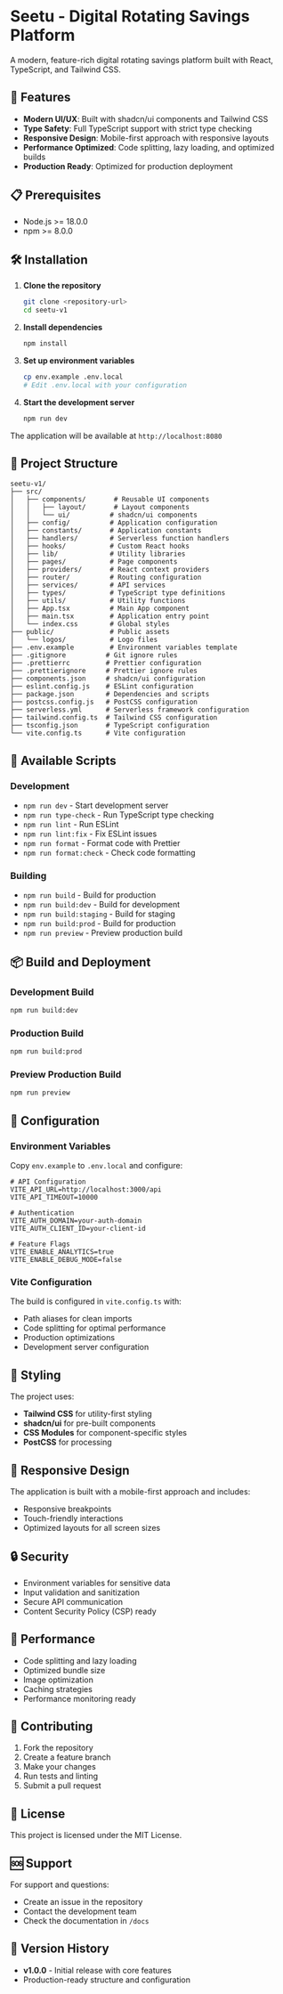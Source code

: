 # Seetu - Digital Rotating Savings Platform

A modern, feature-rich digital rotating savings platform built with React, TypeScript, and Tailwind CSS.

## 🚀 Features

- **Modern UI/UX**: Built with shadcn/ui components and Tailwind CSS
- **Type Safety**: Full TypeScript support with strict type checking
- **Responsive Design**: Mobile-first approach with responsive layouts
- **Performance Optimized**: Code splitting, lazy loading, and optimized builds
- **Production Ready**: Optimized for production deployment

## 📋 Prerequisites

- Node.js >= 18.0.0
- npm >= 8.0.0

## 🛠️ Installation

1. **Clone the repository**
   ```bash
   git clone <repository-url>
   cd seetu-v1
   ```

2. **Install dependencies**
   ```bash
   npm install
   ```

3. **Set up environment variables**
   ```bash
   cp env.example .env.local
   # Edit .env.local with your configuration
   ```

4. **Start the development server**
   ```bash
   npm run dev
   ```

The application will be available at `http://localhost:8080`

## 📁 Project Structure

```
seetu-v1/
├── src/
│   ├── components/       # Reusable UI components
│   │   ├── layout/       # Layout components
│   │   └── ui/          # shadcn/ui components
│   ├── config/          # Application configuration
│   ├── constants/       # Application constants
│   ├── handlers/        # Serverless function handlers
│   ├── hooks/           # Custom React hooks
│   ├── lib/             # Utility libraries
│   ├── pages/           # Page components
│   ├── providers/       # React context providers
│   ├── router/          # Routing configuration
│   ├── services/        # API services
│   ├── types/           # TypeScript type definitions
│   ├── utils/           # Utility functions
│   ├── App.tsx          # Main App component
│   ├── main.tsx         # Application entry point
│   └── index.css        # Global styles
├── public/              # Public assets
│   └── logos/           # Logo files
├── .env.example         # Environment variables template
├── .gitignore          # Git ignore rules
├── .prettierrc         # Prettier configuration
├── .prettierignore     # Prettier ignore rules
├── components.json     # shadcn/ui configuration
├── eslint.config.js    # ESLint configuration
├── package.json        # Dependencies and scripts
├── postcss.config.js   # PostCSS configuration
├── serverless.yml      # Serverless framework configuration
├── tailwind.config.ts  # Tailwind CSS configuration
├── tsconfig.json       # TypeScript configuration
└── vite.config.ts      # Vite configuration
```

## 🚀 Available Scripts

### Development
- `npm run dev` - Start development server
- `npm run type-check` - Run TypeScript type checking
- `npm run lint` - Run ESLint
- `npm run lint:fix` - Fix ESLint issues
- `npm run format` - Format code with Prettier
- `npm run format:check` - Check code formatting

### Building
- `npm run build` - Build for production
- `npm run build:dev` - Build for development
- `npm run build:staging` - Build for staging
- `npm run build:prod` - Build for production
- `npm run preview` - Preview production build



## 📦 Build and Deployment

### Development Build
```bash
npm run build:dev
```

### Production Build
```bash
npm run build:prod
```

### Preview Production Build
```bash
npm run preview
```

## 🔧 Configuration

### Environment Variables

Copy `env.example` to `.env.local` and configure:

```env
# API Configuration
VITE_API_URL=http://localhost:3000/api
VITE_API_TIMEOUT=10000

# Authentication
VITE_AUTH_DOMAIN=your-auth-domain
VITE_AUTH_CLIENT_ID=your-client-id

# Feature Flags
VITE_ENABLE_ANALYTICS=true
VITE_ENABLE_DEBUG_MODE=false
```

### Vite Configuration

The build is configured in `vite.config.ts` with:
- Path aliases for clean imports
- Code splitting for optimal performance
- Production optimizations
- Development server configuration

## 🎨 Styling

The project uses:
- **Tailwind CSS** for utility-first styling
- **shadcn/ui** for pre-built components
- **CSS Modules** for component-specific styles
- **PostCSS** for processing

## 📱 Responsive Design

The application is built with a mobile-first approach and includes:
- Responsive breakpoints
- Touch-friendly interactions
- Optimized layouts for all screen sizes

## 🔒 Security

- Environment variables for sensitive data
- Input validation and sanitization
- Secure API communication
- Content Security Policy (CSP) ready

## 🚀 Performance

- Code splitting and lazy loading
- Optimized bundle size
- Image optimization
- Caching strategies
- Performance monitoring ready

## 🤝 Contributing

1. Fork the repository
2. Create a feature branch
3. Make your changes
4. Run tests and linting
5. Submit a pull request

## 📄 License

This project is licensed under the MIT License.

## 🆘 Support

For support and questions:
- Create an issue in the repository
- Contact the development team
- Check the documentation in `/docs`

## 🔄 Version History

- **v1.0.0** - Initial release with core features
- Production-ready structure and configuration
